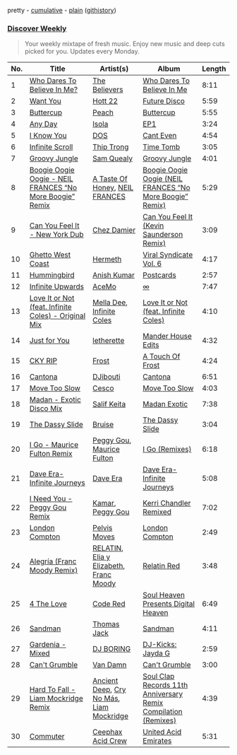 pretty - [cumulative](/playlists/cumulative/Discover%20Weekly.md) - [plain](/playlists/plain/37i9dQZEVXcERLiUqU2pJX) ([githistory](https://github.githistory.xyz/vitokorn/spotify-playlist-archive/blob/master/playlists/plain/37i9dQZEVXcERLiUqU2pJX))

### [Discover Weekly](https://open.spotify.com/playlist/37i9dQZEVXcERLiUqU2pJX)

> Your weekly mixtape of fresh music. Enjoy new music and deep cuts picked for you. Updates every Monday.

| No. | Title | Artist(s) | Album | Length |
|---|---|---|---|---|
| 1 | [Who Dares To Believe In Me?](https://open.spotify.com/track/2orxZZBLXF40hyBDSqqEGb) | [The Believers](https://open.spotify.com/artist/32ZExi6NKMCjakKJ5GmDRP) | [Who Dares To Believe In Me](https://open.spotify.com/album/7l46E4hSynmCmaSnVmXHdT) | 8:11 |
| 2 | [Want You](https://open.spotify.com/track/0LPYxXF8LunjReL0TjQ1fC) | [Hott 22](https://open.spotify.com/artist/2seqyYXetmWG6wcvbDCGyh) | [Future Disco](https://open.spotify.com/album/6SCc1vkh3J6GuC92xQpKzD) | 5:59 |
| 3 | [Buttercup](https://open.spotify.com/track/6RfiWrAnIPxuWdMkZ1nALV) | [Peach](https://open.spotify.com/artist/5e6DBZg0HJywmjj9BX9iIN) | [Buttercup](https://open.spotify.com/album/7nsWGTBZzNXdqumFbKAorc) | 5:55 |
| 4 | [Any Day](https://open.spotify.com/track/0VVhvJ4JLPNd7h5sr6uCIw) | [Isola](https://open.spotify.com/artist/2K9NaV3uzFi6NAZCRHeZvh) | [EP1](https://open.spotify.com/album/46taxnLPMHr38wRSHJHxic) | 3:24 |
| 5 | [I Know You](https://open.spotify.com/track/0VWhddrbLl5HmVcveFs9dm) | [DOS](https://open.spotify.com/artist/4H4hsVb7pwQOL6uY4ZcC09) | [Cant Even](https://open.spotify.com/album/4lsROdaX3xhomcoHMgYzX8) | 4:54 |
| 6 | [Infinite Scroll](https://open.spotify.com/track/141KLN1qpolcqmr9i8ojxl) | [Thip Trong](https://open.spotify.com/artist/6vbequGJ52lQZ2u4ZfEjO2) | [Time Tomb](https://open.spotify.com/album/1LLfwHiV7JbnSIIr3iSjC1) | 3:05 |
| 7 | [Groovy Jungle](https://open.spotify.com/track/2Zb5Q7BKt8x6gm7PCrKcqE) | [Sam Quealy](https://open.spotify.com/artist/0GLGeVG3XTA2KmlmAd05T8) | [Groovy Jungle](https://open.spotify.com/album/3QAw5buhny58NJyuqZxmZY) | 4:01 |
| 8 | [Boogie Oogie Oogie - NEIL FRANCES “No More Boogie” Remix](https://open.spotify.com/track/0uhKJCYVeYaRrYjFDAZTME) | [A Taste Of Honey](https://open.spotify.com/artist/1ii6e2pv8VIRwnTER71rMl), [NEIL FRANCES](https://open.spotify.com/artist/587PA35pRGL1JwQr6idJbb) | [Boogie Oogie Oogie (NEIL FRANCES “No More Boogie” Remix)](https://open.spotify.com/album/6OpHbYl0rFNZSjEft0Cc77) | 5:29 |
| 9 | [Can You Feel It - New York Dub](https://open.spotify.com/track/0YMjD67mXcX6wLj6bm9KTi) | [Chez Damier](https://open.spotify.com/artist/6ElgoHFh30ap09Koe8jf7C) | [Can You Feel It (Kevin Saunderson Remix)](https://open.spotify.com/album/2u3BYiVEAS9WPBBeUUsiuh) | 3:09 |
| 10 | [Ghetto West Coast](https://open.spotify.com/track/63bGuRZqCvIh4TXSBbMgio) | [Hermeth](https://open.spotify.com/artist/4jNvTkhOtkGxnEn7xv66yI) | [Viral Syndicate Vol. 6](https://open.spotify.com/album/53sl5TUGumq8zkIl3Ch16v) | 4:17 |
| 11 | [Hummingbird](https://open.spotify.com/track/0UY6ggZPalSXs3ue8tVcts) | [Anish Kumar](https://open.spotify.com/artist/4pSMnAlD8JVEW3eZDuaQH8) | [Postcards](https://open.spotify.com/album/510guXSY0ICHxh4vvblO3O) | 2:57 |
| 12 | [Infinite Upwards](https://open.spotify.com/track/6XomVGP5ueTsylwd07wc71) | [AceMo](https://open.spotify.com/artist/2NArTWfXN317Ok1Ale3xkX) | [∞](https://open.spotify.com/album/4zWMltDMtW5XtMHTDz6seX) | 7:47 |
| 13 | [Love It or Not (feat. Infinite Coles) - Original Mix](https://open.spotify.com/track/1ldxBJjV5yaCnxVDkz9JhH) | [Mella Dee](https://open.spotify.com/artist/2iT8KIetokMHRjhj8dJuNn), [Infinite Coles](https://open.spotify.com/artist/1OUKcUMWgpiUgctbvFS5PZ) | [Love It or Not (feat. Infinite Coles)](https://open.spotify.com/album/3pCXFEtYJmI50zcMpw44st) | 4:10 |
| 14 | [Just for You](https://open.spotify.com/track/55K1SJ2SjjYh6n6xZ457W1) | [letherette](https://open.spotify.com/artist/1fQDzf4lnUF4DYngrLJH0m) | [Mander House Edits](https://open.spotify.com/album/2i3xRxA2LTPJL2pU3bTfR1) | 4:32 |
| 15 | [CKY RIP](https://open.spotify.com/track/1pdvdRCepiAoyXk60wWksz) | [Frost](https://open.spotify.com/artist/4sBgFjTJnHREKsqj14m8LF) | [A Touch Of Frost](https://open.spotify.com/album/6PDsIuliPFvMvkwgOkiRJ7) | 4:24 |
| 16 | [Cantona](https://open.spotify.com/track/1FJ288EojrcKoDnwCdr73B) | [DJibouti](https://open.spotify.com/artist/2PyUWRpP3uy6MrZB1rPxQw) | [Cantona](https://open.spotify.com/album/6Mq70opwdOD3RCdmwxKvgt) | 6:51 |
| 17 | [Move Too Slow](https://open.spotify.com/track/71qU5ZTnUVCkVwSrLU2H7S) | [Cesco](https://open.spotify.com/artist/7Gg3X2b5ljrhVGXDAwcrq3) | [Move Too Slow](https://open.spotify.com/album/2ZLHqplOqxj4n83TNsvc2U) | 4:03 |
| 18 | [Madan - Exotic Disco Mix](https://open.spotify.com/track/0VxgGWGWRcAPONRMALrJHJ) | [Salif Keita](https://open.spotify.com/artist/0VVnWF3KNaa5O7ESohKhAx) | [Madan Exotic](https://open.spotify.com/album/4seEsEgkuc3oUejo7LMDGB) | 7:38 |
| 19 | [The Dassy Slide](https://open.spotify.com/track/4Zq6nfd2f7XniucU65p2uf) | [Bruise](https://open.spotify.com/artist/1cn4kgfW0aPv3te9YeT54s) | [The Dassy Slide](https://open.spotify.com/album/6RGyJLdqNINWXflBCNzW41) | 3:04 |
| 20 | [I Go - Maurice Fulton Remix](https://open.spotify.com/track/6KHUlk27fi81YVQJnro3aD) | [Peggy Gou](https://open.spotify.com/artist/2mLA48B366zkELXYx7hcDN), [Maurice Fulton](https://open.spotify.com/artist/4T6l995AHz8HCY7TCfQorD) | [I Go (Remixes)](https://open.spotify.com/album/6vSb44JSrhaD24qkr8wNUj) | 6:18 |
| 21 | [Dave Era- Infinite Journeys](https://open.spotify.com/track/0lFIf9iq6olVx5ZmQaoPDX) | [Dave Era](https://open.spotify.com/artist/4UkkmJbNCvs5xukK71UadF) | [Dave Era- Infinite Journeys](https://open.spotify.com/album/0hKeO1rmHtVhYWWXFaHBf4) | 5:08 |
| 22 | [I Need You - Peggy Gou Remix](https://open.spotify.com/track/28OXT28raN8VF7vguOlUbe) | [Kamar](https://open.spotify.com/artist/1jfeziy8RQ5qb2BVUrF44H), [Peggy Gou](https://open.spotify.com/artist/2mLA48B366zkELXYx7hcDN) | [Kerri Chandler Remixed](https://open.spotify.com/album/113HoAtygYzjdo59l574PE) | 7:02 |
| 23 | [London Compton](https://open.spotify.com/track/1Z2tc4toMhE5zNeTh02ZUs) | [Pelvis Moves](https://open.spotify.com/artist/5xpKyiyh99QsvQ0xlfiVWL) | [London Compton](https://open.spotify.com/album/4opwyQsOA9qxMcCGWmAqrH) | 2:49 |
| 24 | [Alegría (Franc Moody Remix)](https://open.spotify.com/track/35ms0AKAKthIn4U311TdXB) | [RELATIN](https://open.spotify.com/artist/0t3hsCFzCFOP4Zev9DOIw8), [Elia y Elizabeth](https://open.spotify.com/artist/6R6PqKFwzVPIePSH8BCKvf), [Franc Moody](https://open.spotify.com/artist/10GT4yz8c6xjjnPGtGPI1l) | [Relatin Red](https://open.spotify.com/album/0KcBByjEu91fdrj8Ww4MWP) | 3:48 |
| 25 | [4 The Love](https://open.spotify.com/track/3JWoVCE9cRVpK5tEquzqj0) | [Code Red](https://open.spotify.com/artist/0JoXt0dU8ixa0Q3yXOMRpJ) | [Soul Heaven Presents Digital Heaven](https://open.spotify.com/album/2UA1OPFPJLHBl3vbW98Zpg) | 6:49 |
| 26 | [Sandman](https://open.spotify.com/track/2yTABR773q9mnHTS3FhZ0a) | [Thomas Jack](https://open.spotify.com/artist/6JmzdIDSQdeHg0pocIascm) | [Sandman](https://open.spotify.com/album/0QvXm8YVFziFuwrc5Fo6Bu) | 4:11 |
| 27 | [Gardenia - Mixed](https://open.spotify.com/track/3v7jUJnyXaOZcv7aSWalBI) | [DJ BORING](https://open.spotify.com/artist/3MkIU5jhXTMK9pYQTRVI6p) | [DJ-Kicks: Jayda G](https://open.spotify.com/album/454VGat5iW01CvFYy8FCIZ) | 2:59 |
| 28 | [Can't Grumble](https://open.spotify.com/track/6r7CKP0iNCHkYxJYuiNjH7) | [Van Damn](https://open.spotify.com/artist/3saUCw9rxdrL4Bn7pGolNO) | [Can't Grumble](https://open.spotify.com/album/0xoplHdK3KXDdDjbNr6V8H) | 3:00 |
| 29 | [Hard To Fall - Liam Mockridge Remix](https://open.spotify.com/track/5cSfpxEu2PCA6PQaV8iRWi) | [Ancient Deep](https://open.spotify.com/artist/7ypVSXjcmoveTmrvauaJka), [Cry No Más](https://open.spotify.com/artist/5o5N6gCvr3cd4of2Akcr77), [Liam Mockridge](https://open.spotify.com/artist/2AVSP0Z9axRhpkMC4EImbG) | [Soul Clap Records 11th Anniversary Remix Compilation (Remixes)](https://open.spotify.com/album/0LTgdpLDFKdji0QSZ491sx) | 4:39 |
| 30 | [Commuter](https://open.spotify.com/track/587ctTTmgozFfNlVTCXYJ2) | [Ceephax Acid Crew](https://open.spotify.com/artist/3Q0VPr02bPlokDVsv5T90I) | [United Acid Emirates](https://open.spotify.com/album/6mANZenVe14ONb3NDd4EDb) | 5:31 |